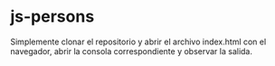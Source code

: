# js-persons

Simplemente clonar el repositorio y abrir el archivo index.html con el navegador, 
abrir la consola correspondiente y observar la salida.

